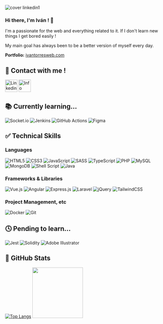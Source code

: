 ![cover linkedin1](https://user-images.githubusercontent.com/72036570/145439470-910ce7b2-4b14-43ca-8507-d0f2e9dc4350.jpg)

### Hi there, I'm Iván ! 👋
I'm a passionate for the web and everything related to it. If I don't learn new things I get bored easily !

My main goal has always been to be a better version of myself every day.

**Portfolio:** [ivantorresweb.com](https://www.ivantorresweb.com)

## :pushpin: Contact with me !

[<img src="https://upload.wikimedia.org/wikipedia/commons/thumb/e/e9/Linkedin_icon.svg/1024px-Linkedin_icon.svg.png" alt="Linkedin link" width="40" height="40">](https://www.linkedin.com/in/ivan-torres-garcia/)
[<img src="https://user-images.githubusercontent.com/72036570/145469823-d223dde5-3afa-4d2e-94b9-045db0d4e470.png" alt="Info Jobs link" width="40" height="40">](https://www.infojobs.net/ivan-torres-garcia.prf)

## :books: Currently learning...
![Socket.io](https://img.shields.io/badge/Socket.io-black?style=for-the-badge&logo=socket.io&badgeColor=010101)
![Jenkins](https://img.shields.io/badge/jenkins-%232C5263.svg?style=for-the-badge&logo=jenkins&logoColor=white)
![GitHub Actions](https://img.shields.io/badge/githubactions-%232671E5.svg?style=for-the-badge&logo=githubactions&logoColor=white)
![Figma](https://img.shields.io/badge/figma-%23F24E1E.svg?style=for-the-badge&logo=figma&logoColor=white)

## :white_check_mark: Technical Skills
### Languages
![HTML5](https://img.shields.io/badge/html5-%23E34F26.svg?style=for-the-badge&logo=html5&logoColor=white)
![CSS3](https://img.shields.io/badge/css3-%231572B6.svg?style=for-the-badge&logo=css3&logoColor=white)
![JavaScript](https://img.shields.io/badge/javascript-%23323330.svg?style=for-the-badge&logo=javascript&logoColor=%23F7DF1E)
![SASS](https://img.shields.io/badge/SASS-hotpink.svg?style=for-the-badge&logo=SASS&logoColor=white)
![TypeScript](https://img.shields.io/badge/typescript-%23007ACC.svg?style=for-the-badge&logo=typescript&logoColor=white)
![PHP](https://img.shields.io/badge/php-%23777BB4.svg?style=for-the-badge&logo=php&logoColor=white)
![MySQL](https://img.shields.io/badge/mysql-%2300f.svg?style=for-the-badge&logo=mysql&logoColor=white)
![MongoDB](https://img.shields.io/badge/MongoDB-%234ea94b.svg?style=for-the-badge&logo=mongodb&logoColor=white)
![Shell Script](https://img.shields.io/badge/shell_script-%23121011.svg?style=for-the-badge&logo=gnu-bash&logoColor=white)
![Java](https://img.shields.io/badge/java-%23ED8B00.svg?style=for-the-badge&logo=java&logoColor=white)

### Frameworks & Libraries
![Vue.js](https://img.shields.io/badge/vuejs-%2335495e.svg?style=for-the-badge&logo=vuedotjs&logoColor=%234FC08D)
![Angular](https://img.shields.io/badge/angular-%23DD0031.svg?style=for-the-badge&logo=angular&logoColor=white)
![Express.js](https://img.shields.io/badge/express.js-%23404d59.svg?style=for-the-badge&logo=express&logoColor=%2361DAFB)
![Laravel](https://img.shields.io/badge/laravel-%23FF2D20.svg?style=for-the-badge&logo=laravel&logoColor=white)
![jQuery](https://img.shields.io/badge/jquery-%230769AD.svg?style=for-the-badge&logo=jquery&logoColor=white)
![TailwindCSS](https://img.shields.io/badge/tailwindcss-%2338B2AC.svg?style=for-the-badge&logo=tailwind-css&logoColor=white)

### Project Management, etc
![Docker](https://img.shields.io/badge/docker-%230db7ed.svg?style=for-the-badge&logo=docker&logoColor=white)
![Git](https://img.shields.io/badge/git-%23F05033.svg?style=for-the-badge&logo=git&logoColor=white)

## :clock4: Pending to learn...
![Jest](https://img.shields.io/badge/-jest-%23C21325?style=for-the-badge&logo=jest&logoColor=white)
![Solidity](https://img.shields.io/badge/Solidity-%23363636.svg?style=for-the-badge&logo=solidity&logoColor=white)
![Adobe Illustrator](https://img.shields.io/badge/adobeillustrator-%23FF9A00.svg?style=for-the-badge&logo=adobeillustrator&logoColor=white)

## :mag_right: GitHub Stats
[![Top Langs](https://github-readme-stats.vercel.app/api/top-langs/?username=IvaanTorres&layout=compact)](https://github.com/IvaanTorres)
<img height="165em" src="https://github-readme-stats.vercel.app/api?username=IvaanTorres&show_icons=true&hide_border=true&&count_private=true&include_all_commits=true" />

